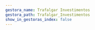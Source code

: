 ```yaml
---
gestora_name: Trafalgar Investimentos
gestora_path: Trafalgar_Investimentos
show_in_gestoras_index: false
---
```

